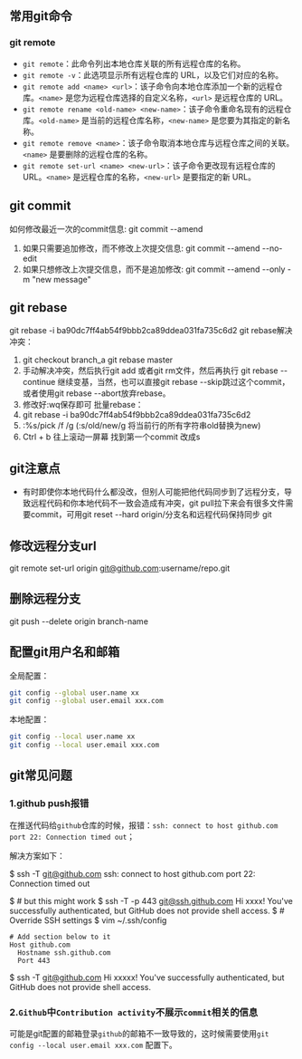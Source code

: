 ## 常用git命令

### git remote
- `git remote`：此命令列出本地仓库关联的所有远程仓库的名称。
- `git remote -v`：此选项显示所有远程仓库的 URL，以及它们对应的名称。
- `git remote add <name> <url>`：该子命令向本地仓库添加一个新的远程仓库。`<name>` 是您为远程仓库选择的自定义名称，`<url>` 是远程仓库的 URL。
- `git remote rename <old-name> <new-name>`：该子命令重命名现有的远程仓库。`<old-name>` 是当前的远程仓库名称，`<new-name>` 是您要为其指定的新名称。
- `git remote remove <name>`：该子命令取消本地仓库与远程仓库之间的关联。`<name>` 是要删除的远程仓库的名称。
- `git remote set-url <name> <new-url>`：该子命令更改现有远程仓库的 URL。`<name>` 是远程仓库的名称，`<new-url>` 是要指定的新 URL。



## git commit 
如何修改最近一次的commit信息: git commit --amend
1. 如果只需要追加修改，而不修改上次提交信息: git commit --amend --no-edit
2. 如果只想修改上次提交信息，而不是追加修改: git commit --amend --only -m "new message"

## git rebase
git rebase -i ba90dc7ff4ab54f9bbb2ca89ddea031fa735c6d2
git rebase解决冲突：
1. git checkout branch_a  git rebase master
2. 手动解决冲突，然后执行git add 或者git rm文件，然后再执行 git rebase --continue 继续变基，当然，也可以直接git rebase --skip跳过这个commit，或者使用git rebase --abort放弃rebase。
3. 修改好:wq保存即可
批量rebase：
1. git rebase -i ba90dc7ff4ab54f9bbb2ca89ddea031fa735c6d2
2. :%s/pick /f /g  (:s/old/new/g   将当前行的所有字符串old替换为new)
3. Ctrl + b 往上滚动一屏幕 找到第一个commit 改成s

## git注意点
- 有时即使你本地代码什么都没改，但别人可能把他代码同步到了远程分支，导致远程代码和你本地代码不一致会造成有冲突，git pull拉下来会有很多文件需要commit，可用git reset --hard origin/分支名和远程代码保持同步
git 

## 修改远程分支url
git remote set-url origin git@github.com:username/repo.git

## 删除远程分支
git push --delete origin branch-name

## 配置git用户名和邮箱

全局配置：
```bash
git config --global user.name xx
git config --global user.email xxx.com
```
本地配置：

```bash
git config --local user.name xx
git config --local user.email xxx.com
```

## git常见问题
### 1.github push报错
在推送代码给`github`仓库的时候，报错：`ssh: connect to host github.com port 22: Connection timed out`；

解决方案如下：

$ ssh -T git@github.com
ssh: connect to host github.com port 22: Connection timed out

$ # but this might work
$ ssh -T -p 443 git@ssh.github.com
Hi xxxx! You've successfully authenticated, but GitHub does not provide shell access.
$ # Override SSH settings
$ vim ~/.ssh/config
```
# Add section below to it
Host github.com
  Hostname ssh.github.com
  Port 443
```
$ ssh -T git@github.com
Hi xxxxx! You've successfully authenticated, but GitHub does not
provide shell access.


### 2.`Github`中`Contribution activity`不展示`commit`相关的信息
可能是git配置的邮箱登录`github`的邮箱不一致导致的，这时候需要使用`git config --local user.email xxx.com` 配置下。